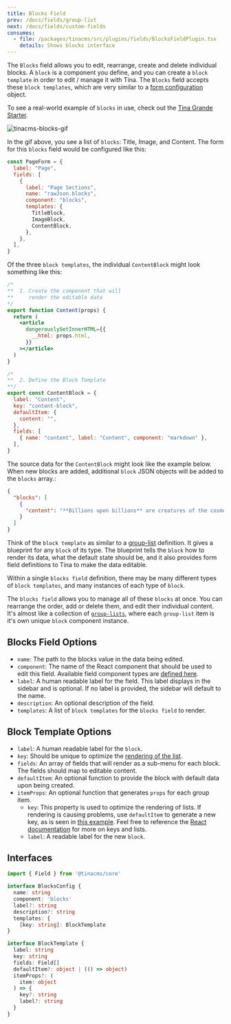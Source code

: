 ```yaml
---
title: Blocks Field
prev: /docs/fields/group-list
next: /docs/fields/custom-fields
consumes:
  - file: /packages/tinacms/src/plugins/fields/BlocksFieldPlugin.tsx
    details: Shows blocks interface
---
```


The `Blocks` field allows you to edit, rearrange, create and delete individual blocks. A `block` is a component you define, and you can create a `block template` in order to edit / manage it with Tina. The `Blocks` field accepts these `block templates`, which are very similar to a [form configuration](https://tinacms.org/docs/gatsby/markdown#customizing-remark-forms) object.

To see a real-world example of `blocks` in use, check out the [Tina Grande Starter](https://github.com/tinacms/tina-starter-grande).

![tinacms-blocks-gif](/gif/blocks.gif)

In the gif above, you see a list of `blocks`: Title, Image, and Content. The form for this `blocks` field would be configured like this:

``` jsx
const PageForm = {
  label: "Page",
  fields: [
    {
      label: "Page Sections",
      name: "rawJson.blocks",
      component: "blocks",
      templates: {
        TitleBlock,
        ImageBlock,
        ContentBlock,
      },
    },
  ],
}
```

Of the three `block templates`, the individual `ContentBlock` might look something like this:

``` jsx
/*
**  1. Create the component that will
**     render the editable data
*/
export function Content(props) {
  return (
    <article
      dangerouslySetInnerHTML={{
        __html: props.html,
      }}
    ></article>
  )
}

/*
**  2. Define the Block Template
**/
export const ContentBlock = {
  label: "Content",
  key: "content-block",
  defaultItem: {
    content: "",
  },
  fields: [
    { name: "content", label: "Content", component: "markdown" },
  ],
}
```

The source data for the `ContentBlock` might look like the example below. When new blocks are added, additional `block` JSON objects will be added to the `blocks` array.:

``` json
{
  "blocks": [
    {
      "content": "**Billions upon billions** are creatures of the cosmos Orion's sword cosmic fugue at the edge of forever science?",
    }
  ]
}
```

Think of the `block template` as similar to a [group-list](/docs/fields/group-list) definition. It gives a blueprint for any `block` of its type. The blueprint tells the `block` how to render its data, what the default state should be, and it also provides form field definitions to Tina to make the data editable.

Within a single `blocks field` definition, there may be many different types of `block templates`, and many instances of each type of `block`.

The `blocks field` allows you to manage all of these `blocks` at once. You can rearrange the order, add or delete them, and edit their individual content. It's almost like a collection of [`group-lists`](/docs/fields/group-list), where each `group-list` item is it's own unique `block` component instance.

## Blocks Field Options

 - `name`: The path to the blocks value in the data being edited.
 - `component`: The name of the React component that should be used to edit this field. Available field component types are [defined here](/docs/concepts/fields#field-types).
 - `label`: A human readable label for the field. This label displays in the sidebar and is optional. If no label is provided, the sidebar will default to the name.
 - `description`: An optional description of the field.
 - `templates`: A list of `block templates` for the `blocks field` to render.

 ## Block Template Options

 - `label`: A human readable label for the `block`.
 - `key`: Should be unique to optimize the [rendering of the list](https://reactjs.org/docs/lists-and-keys.html).
 - `fields`: An array of fields that will render as a sub-menu for each block. The fields should map to editable content.
 - `defaultItem`: An optional function to provide the block with default data upon being created.
 - `itemProps`: An optional function that generates `props` for each group item.
    - `key`: This property is used to optimize the rendering of lists. If rendering is causing problems, use `defaultItem` to generate a new key, as is seen in [this example](http://tinacms.org/docs/fields/group-list#definition). Feel free to reference the [React documentation](https://reactjs.org/docs/lists-and-keys.html) for more on keys and lists.
    - `label`: A readable label for the new `block`.


## Interfaces

```typescript
import { Field } from '@tinacms/core'

interface BlocksConfig {
  name: string
  component: 'blocks'
  label?: string
  description?: string
  templates: {
    [key: string]: BlockTemplate
}

interface BlockTemplate {
  label: string
  key: string
  fields: Field[]
  defaultItem?: object | (() => object)
  itemProps?: (
    item: object
  ) => {
    key?: string
    label?: string
  }
}
```
